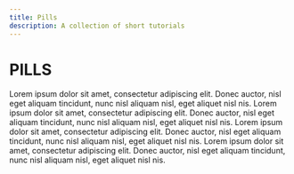 ```yaml
---
title: Pills
description: A collection of short tutorials
---
```


# PILLS

Lorem ipsum dolor sit amet, consectetur adipiscing elit. Donec auctor, nisl eget aliquam tincidunt, nunc nisl aliquam nisl, eget aliquet nisl nis. Lorem ipsum dolor sit amet, consectetur adipiscing elit. Donec auctor, nisl eget aliquam tincidunt, nunc nisl aliquam nisl, eget aliquet nisl nis. Lorem ipsum dolor sit amet, consectetur adipiscing elit. Donec auctor, nisl eget aliquam tincidunt, nunc nisl aliquam nisl, eget aliquet nisl nis. Lorem ipsum dolor sit amet, consectetur adipiscing elit. Donec auctor, nisl eget aliquam tincidunt, nunc nisl aliquam nisl, eget aliquet nisl nis.
